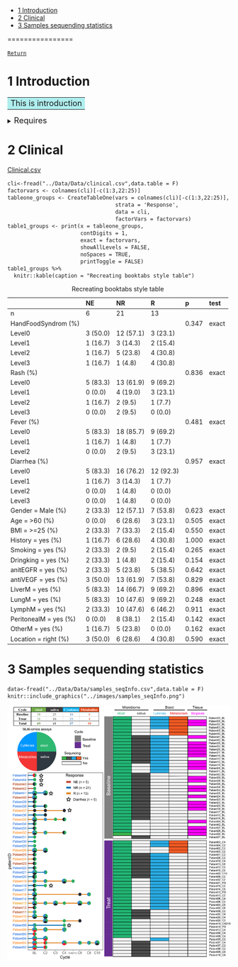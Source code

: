 -   [1 Introduction](#introduction)
-   [2 Clinical](#clinical)
-   [3 Samples sequending statistics](#samples-sequending-statistics)

================

[`Return`](./)

1 Introduction
==============

<table>
<tr>
<td bgcolor="#AFEEEE">
<font size=4>This is introduction</font>
</td>
</tr>
</table>
<details>
<summary>
<font size=4>Requires</font>
</summary>

    library(tidyverse)
    library(ggthemes)
    library(ggsci)
    library(ggpubr)
    library(survminer)
    library(survival)
    library(survivalROC)
    library(reshape2)
    library(data.table)
    library(ggExtra)
    library(cowplot)
    library(ComplexHeatmap)
    library(scico)
    library(colorspace)
    library(RColorBrewer)
    library(lubridate)
    library(tableone)
    library(kableExtra)
    source("../R_function/colors.R")
    source("../R_function/surv_plot.R")
    theme_set(theme_cowplot())
    "%ni%" <- Negate("%in%")
    options(stringsAsFactors = F)

</details>

2 Clinical
==========

<a href="../Data/Data/clinical.csv" target="csv">Clinical.csv</a>

    cli<-fread("../Data/Data/clinical.csv",data.table = F)
    factorvars <- colnames(cli)[-c(1:3,22:25)]
    tableone_groups <- CreateTableOne(vars = colnames(cli)[-c(1:3,22:25)],
                                      strata = 'Response',
                                      data = cli, 
                                      factorVars = factorvars)
    table1_groups <- print(x = tableone_groups, 
                           contDigits = 1,     
                           exact = factorvars, 
                           showAllLevels = FALSE, 
                           noSpaces = TRUE, 
                           printToggle = FALSE) 
    table1_groups %>%
      knitr::kable(caption = "Recreating booktabs style table") 

<table>
<caption>
Recreating booktabs style table
</caption>
<thead>
<tr>
<th style="text-align:left;">
</th>
<th style="text-align:left;">
NE
</th>
<th style="text-align:left;">
NR
</th>
<th style="text-align:left;">
R
</th>
<th style="text-align:left;">
p
</th>
<th style="text-align:left;">
test
</th>
</tr>
</thead>
<tbody>
<tr>
<td style="text-align:left;">
n
</td>
<td style="text-align:left;">
6
</td>
<td style="text-align:left;">
21
</td>
<td style="text-align:left;">
13
</td>
<td style="text-align:left;">
</td>
<td style="text-align:left;">
</td>
</tr>
<tr>
<td style="text-align:left;">
HandFoodSyndrom (%)
</td>
<td style="text-align:left;">
</td>
<td style="text-align:left;">
</td>
<td style="text-align:left;">
</td>
<td style="text-align:left;">
0.347
</td>
<td style="text-align:left;">
exact
</td>
</tr>
<tr>
<td style="text-align:left;">
Level0
</td>
<td style="text-align:left;">
3 (50.0)
</td>
<td style="text-align:left;">
12 (57.1)
</td>
<td style="text-align:left;">
3 (23.1)
</td>
<td style="text-align:left;">
</td>
<td style="text-align:left;">
</td>
</tr>
<tr>
<td style="text-align:left;">
Level1
</td>
<td style="text-align:left;">
1 (16.7)
</td>
<td style="text-align:left;">
3 (14.3)
</td>
<td style="text-align:left;">
2 (15.4)
</td>
<td style="text-align:left;">
</td>
<td style="text-align:left;">
</td>
</tr>
<tr>
<td style="text-align:left;">
Level2
</td>
<td style="text-align:left;">
1 (16.7)
</td>
<td style="text-align:left;">
5 (23.8)
</td>
<td style="text-align:left;">
4 (30.8)
</td>
<td style="text-align:left;">
</td>
<td style="text-align:left;">
</td>
</tr>
<tr>
<td style="text-align:left;">
Level3
</td>
<td style="text-align:left;">
1 (16.7)
</td>
<td style="text-align:left;">
1 (4.8)
</td>
<td style="text-align:left;">
4 (30.8)
</td>
<td style="text-align:left;">
</td>
<td style="text-align:left;">
</td>
</tr>
<tr>
<td style="text-align:left;">
Rash (%)
</td>
<td style="text-align:left;">
</td>
<td style="text-align:left;">
</td>
<td style="text-align:left;">
</td>
<td style="text-align:left;">
0.836
</td>
<td style="text-align:left;">
exact
</td>
</tr>
<tr>
<td style="text-align:left;">
Level0
</td>
<td style="text-align:left;">
5 (83.3)
</td>
<td style="text-align:left;">
13 (61.9)
</td>
<td style="text-align:left;">
9 (69.2)
</td>
<td style="text-align:left;">
</td>
<td style="text-align:left;">
</td>
</tr>
<tr>
<td style="text-align:left;">
Level1
</td>
<td style="text-align:left;">
0 (0.0)
</td>
<td style="text-align:left;">
4 (19.0)
</td>
<td style="text-align:left;">
3 (23.1)
</td>
<td style="text-align:left;">
</td>
<td style="text-align:left;">
</td>
</tr>
<tr>
<td style="text-align:left;">
Level2
</td>
<td style="text-align:left;">
1 (16.7)
</td>
<td style="text-align:left;">
2 (9.5)
</td>
<td style="text-align:left;">
1 (7.7)
</td>
<td style="text-align:left;">
</td>
<td style="text-align:left;">
</td>
</tr>
<tr>
<td style="text-align:left;">
Level3
</td>
<td style="text-align:left;">
0 (0.0)
</td>
<td style="text-align:left;">
2 (9.5)
</td>
<td style="text-align:left;">
0 (0.0)
</td>
<td style="text-align:left;">
</td>
<td style="text-align:left;">
</td>
</tr>
<tr>
<td style="text-align:left;">
Fever (%)
</td>
<td style="text-align:left;">
</td>
<td style="text-align:left;">
</td>
<td style="text-align:left;">
</td>
<td style="text-align:left;">
0.481
</td>
<td style="text-align:left;">
exact
</td>
</tr>
<tr>
<td style="text-align:left;">
Level0
</td>
<td style="text-align:left;">
5 (83.3)
</td>
<td style="text-align:left;">
18 (85.7)
</td>
<td style="text-align:left;">
9 (69.2)
</td>
<td style="text-align:left;">
</td>
<td style="text-align:left;">
</td>
</tr>
<tr>
<td style="text-align:left;">
Level1
</td>
<td style="text-align:left;">
1 (16.7)
</td>
<td style="text-align:left;">
1 (4.8)
</td>
<td style="text-align:left;">
1 (7.7)
</td>
<td style="text-align:left;">
</td>
<td style="text-align:left;">
</td>
</tr>
<tr>
<td style="text-align:left;">
Level2
</td>
<td style="text-align:left;">
0 (0.0)
</td>
<td style="text-align:left;">
2 (9.5)
</td>
<td style="text-align:left;">
3 (23.1)
</td>
<td style="text-align:left;">
</td>
<td style="text-align:left;">
</td>
</tr>
<tr>
<td style="text-align:left;">
Diarrhea (%)
</td>
<td style="text-align:left;">
</td>
<td style="text-align:left;">
</td>
<td style="text-align:left;">
</td>
<td style="text-align:left;">
0.957
</td>
<td style="text-align:left;">
exact
</td>
</tr>
<tr>
<td style="text-align:left;">
Level0
</td>
<td style="text-align:left;">
5 (83.3)
</td>
<td style="text-align:left;">
16 (76.2)
</td>
<td style="text-align:left;">
12 (92.3)
</td>
<td style="text-align:left;">
</td>
<td style="text-align:left;">
</td>
</tr>
<tr>
<td style="text-align:left;">
Level1
</td>
<td style="text-align:left;">
1 (16.7)
</td>
<td style="text-align:left;">
3 (14.3)
</td>
<td style="text-align:left;">
1 (7.7)
</td>
<td style="text-align:left;">
</td>
<td style="text-align:left;">
</td>
</tr>
<tr>
<td style="text-align:left;">
Level2
</td>
<td style="text-align:left;">
0 (0.0)
</td>
<td style="text-align:left;">
1 (4.8)
</td>
<td style="text-align:left;">
0 (0.0)
</td>
<td style="text-align:left;">
</td>
<td style="text-align:left;">
</td>
</tr>
<tr>
<td style="text-align:left;">
Level3
</td>
<td style="text-align:left;">
0 (0.0)
</td>
<td style="text-align:left;">
1 (4.8)
</td>
<td style="text-align:left;">
0 (0.0)
</td>
<td style="text-align:left;">
</td>
<td style="text-align:left;">
</td>
</tr>
<tr>
<td style="text-align:left;">
Gender = Male (%)
</td>
<td style="text-align:left;">
2 (33.3)
</td>
<td style="text-align:left;">
12 (57.1)
</td>
<td style="text-align:left;">
7 (53.8)
</td>
<td style="text-align:left;">
0.623
</td>
<td style="text-align:left;">
exact
</td>
</tr>
<tr>
<td style="text-align:left;">
Age = &gt;60 (%)
</td>
<td style="text-align:left;">
0 (0.0)
</td>
<td style="text-align:left;">
6 (28.6)
</td>
<td style="text-align:left;">
3 (23.1)
</td>
<td style="text-align:left;">
0.505
</td>
<td style="text-align:left;">
exact
</td>
</tr>
<tr>
<td style="text-align:left;">
BMI = &gt;=25 (%)
</td>
<td style="text-align:left;">
2 (33.3)
</td>
<td style="text-align:left;">
7 (33.3)
</td>
<td style="text-align:left;">
2 (15.4)
</td>
<td style="text-align:left;">
0.550
</td>
<td style="text-align:left;">
exact
</td>
</tr>
<tr>
<td style="text-align:left;">
History = yes (%)
</td>
<td style="text-align:left;">
1 (16.7)
</td>
<td style="text-align:left;">
6 (28.6)
</td>
<td style="text-align:left;">
4 (30.8)
</td>
<td style="text-align:left;">
1.000
</td>
<td style="text-align:left;">
exact
</td>
</tr>
<tr>
<td style="text-align:left;">
Smoking = yes (%)
</td>
<td style="text-align:left;">
2 (33.3)
</td>
<td style="text-align:left;">
2 (9.5)
</td>
<td style="text-align:left;">
2 (15.4)
</td>
<td style="text-align:left;">
0.265
</td>
<td style="text-align:left;">
exact
</td>
</tr>
<tr>
<td style="text-align:left;">
Dringking = yes (%)
</td>
<td style="text-align:left;">
2 (33.3)
</td>
<td style="text-align:left;">
1 (4.8)
</td>
<td style="text-align:left;">
2 (15.4)
</td>
<td style="text-align:left;">
0.154
</td>
<td style="text-align:left;">
exact
</td>
</tr>
<tr>
<td style="text-align:left;">
anitEGFR = yes (%)
</td>
<td style="text-align:left;">
2 (33.3)
</td>
<td style="text-align:left;">
5 (23.8)
</td>
<td style="text-align:left;">
5 (38.5)
</td>
<td style="text-align:left;">
0.642
</td>
<td style="text-align:left;">
exact
</td>
</tr>
<tr>
<td style="text-align:left;">
antiVEGF = yes (%)
</td>
<td style="text-align:left;">
3 (50.0)
</td>
<td style="text-align:left;">
13 (61.9)
</td>
<td style="text-align:left;">
7 (53.8)
</td>
<td style="text-align:left;">
0.829
</td>
<td style="text-align:left;">
exact
</td>
</tr>
<tr>
<td style="text-align:left;">
LiverM = yes (%)
</td>
<td style="text-align:left;">
5 (83.3)
</td>
<td style="text-align:left;">
14 (66.7)
</td>
<td style="text-align:left;">
9 (69.2)
</td>
<td style="text-align:left;">
0.896
</td>
<td style="text-align:left;">
exact
</td>
</tr>
<tr>
<td style="text-align:left;">
LungM = yes (%)
</td>
<td style="text-align:left;">
5 (83.3)
</td>
<td style="text-align:left;">
10 (47.6)
</td>
<td style="text-align:left;">
9 (69.2)
</td>
<td style="text-align:left;">
0.248
</td>
<td style="text-align:left;">
exact
</td>
</tr>
<tr>
<td style="text-align:left;">
LymphM = yes (%)
</td>
<td style="text-align:left;">
2 (33.3)
</td>
<td style="text-align:left;">
10 (47.6)
</td>
<td style="text-align:left;">
6 (46.2)
</td>
<td style="text-align:left;">
0.911
</td>
<td style="text-align:left;">
exact
</td>
</tr>
<tr>
<td style="text-align:left;">
PeritonealM = yes (%)
</td>
<td style="text-align:left;">
0 (0.0)
</td>
<td style="text-align:left;">
8 (38.1)
</td>
<td style="text-align:left;">
2 (15.4)
</td>
<td style="text-align:left;">
0.142
</td>
<td style="text-align:left;">
exact
</td>
</tr>
<tr>
<td style="text-align:left;">
OtherM = yes (%)
</td>
<td style="text-align:left;">
1 (16.7)
</td>
<td style="text-align:left;">
5 (23.8)
</td>
<td style="text-align:left;">
0 (0.0)
</td>
<td style="text-align:left;">
0.162
</td>
<td style="text-align:left;">
exact
</td>
</tr>
<tr>
<td style="text-align:left;">
Location = right (%)
</td>
<td style="text-align:left;">
3 (50.0)
</td>
<td style="text-align:left;">
6 (28.6)
</td>
<td style="text-align:left;">
4 (30.8)
</td>
<td style="text-align:left;">
0.590
</td>
<td style="text-align:left;">
exact
</td>
</tr>
</tbody>
</table>

3 Samples sequending statistics
===============================

    data<-fread("../Data/Data/samples_seqInfo.csv",data.table = F)
    knitr::include_graphics("../images/samples_seqInfo.png")

<img src="../images/samples_seqInfo.png" width="519" style="display: block; margin: auto;" />

